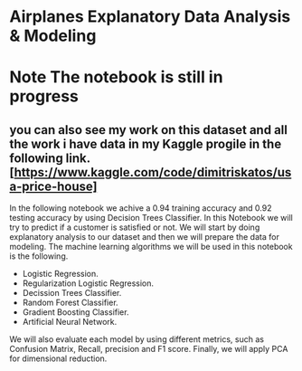 # **Airplanes Explanatory Data Analysis & Modeling**
# **Note** The notebook is still in progress
## you can also see my work on this dataset and all the work i have data in my Kaggle progile in the following link. [https://www.kaggle.com/code/dimitriskatos/usa-price-house]
In the following notebook we achive a 0.94 training accuracy and 0.92 testing accuracy by using Decision Trees Classifier.
In this Notebook we will try to predict if a customer is satisfied or not.
We will start by doing explanatory analysis to our dataset and then we will prepare the data for modeling.
The machine learning algorithms we will be used in this notebook is the following.
- Logistic Regression.
- Regularization Logistic Regression.
- Decission Trees Classifier.
- Random Forest Classifier.
- Gradient Boosting Classifier. 
- Artificial Neural Network.

We will also evaluate each model by using different metrics, such as Confusion Matrix, Recall, precision and F1 score. 
Finally, we will apply PCA for dimensional reduction.
